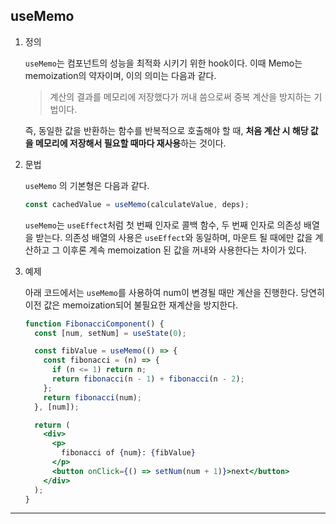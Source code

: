 ## useMemo

1. 정의

   `useMemo`는 컴포넌트의 성능을 최적화 시키기 위한 hook이다. 이때 Memo는 memoization의 약자이며, 이의 의미는 다음과 같다.

   > 계산의 결과를 메모리에 저장했다가 꺼내 씀으로써 중복 계산을 방지하는 기법이다.

   즉, 동일한 값을 반환하는 함수를 반복적으로 호출해야 할 때, **처음 계산 시 해당 값을 메모리에 저장해서 필요할 때마다 재사용**하는 것이다.

2. 문법

   `useMemo` 의 기본형은 다음과 같다.

   ```jsx
   const cachedValue = useMemo(calculateValue, deps);
   ```

   `useMemo`는 `useEffect`처럼 첫 번째 인자로 콜백 함수, 두 번째 인자로 의존성 배열을 받는다. 의존성 배열의 사용은 `useEffect`와 동일하며, 마운트 될 때에만 값을 계산하고 그 이후론 계속 memoization 된 값을 꺼내와 사용한다는 차이가 있다.

3. 예제

   아래 코드에서는 `useMemo`를 사용하여 num이 변경될 때만 계산을 진행한다. 당연히 이전 값은 memoization되어 불필요한 재계산을 방지한다.

   ```jsx
   function FibonacciComponent() {
     const [num, setNum] = useState(0);

     const fibValue = useMemo(() => {
       const fibonacci = (n) => {
         if (n <= 1) return n;
         return fibonacci(n - 1) + fibonacci(n - 2);
       };
       return fibonacci(num);
     }, [num]);

     return (
       <div>
         <p>
           fibonacci of {num}: {fibValue}
         </p>
         <button onClick={() => setNum(num + 1)}>next</button>
       </div>
     );
   }
   ```

---
